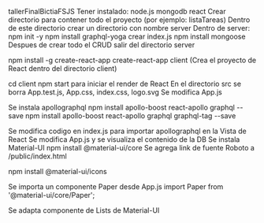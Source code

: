tallerFinalBictiaFSJS
Tener instalado:
node.js
mongodb
react
Crear directorio para contener todo el proyecto (por ejemplo: listaTareas)
Dentro de este directorio crear un directorio con nombre server
Dentro de server:
npm init -y
npm install graphql-yoga
crear index.js
npm install mongoose
Despues de crear todo el CRUD salir del directorio server

npm install -g create-react-app
create-react-app client (Crea el proyecto de React dentro del directorio client)

cd client
npm start para iniciar el render de React
En el directorio src se borra App.test.js, App.css, index.css, logo.svg 
Se modifica App.js

Se instala apollographql
npm install apollo-boost react-apollo graphql --save
npm install apollo-boost react-apollo graphql graphql-tag --save

Se modifica codigo en index.js para importar apollographql en la 
Vista de React
Se modifica App.js
y se visualiza el contenido de la DB
Se instala Material-UI
npm install @material-ui/core
Se agrega link de fuente Roboto a /public/index.html
<link rel="stylesheet" href="https://fonts.googleapis.com/css?family=Roboto:300,400,500">

npm install @material-ui/icons

Se importa un componente Paper desde App.js
import Paper from '@material-ui/core/Paper';

Se adapta componente de Lists de Material-UI





